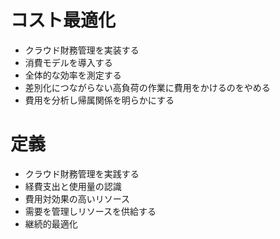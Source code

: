 # コスト最適化

* クラウド財務管理を実装する
* 消費モデルを導入する
* 全体的な効率を測定する
* 差別化につながらない高負荷の作業に費用をかけるのをやめる
* 費用を分析し帰属関係を明らかにする

# 定義

* クラウド財務管理を実践する
* 経費支出と使用量の認識
* 費用対効果の高いリソース
* 需要を管理しリソースを供給する
* 継続的最適化

